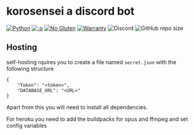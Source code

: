 # korosensei a discord bot<br>


[![Python](https://forthebadge.com/images/badges/made-with-python.svg)](https://www.python.org/)
[![:o](https://forthebadge.com/images/badges/you-didnt-ask-for-this.svg)](https://secureimg.stitcher.com/feedimagesplain328/158438.jpg)
[![No Gluten](https://forthebadge.com/images/badges/gluten-free.svg)](https://image.shutterstock.com/image-vector/gluten-free-icon-vector-round-260nw-778351531.jpg)
[![Warranty](https://img.shields.io/badge/NO-WARRANTY!-ff0000?style=for-the-badge&logo=appveyor&labelColor=cc0000)]()
![Discord](https://img.shields.io/discord/583689248117489675?logo=DISCORD&style=for-the-badge)
![GitHub repo size](https://img.shields.io/github/repo-size/TEEN-BOOM/korosensei?style=for-the-badge)

## Hosting 


self-hosting rquires you to create a file named `secret.json`
with the following structure 
```
{
    "Token": "<token>",
    "DATABASE_URL": "<URL>"
}
```

Apart from this you will need to install all dependencies.

For heroku you need to add the buildpacks for opus and ffmpeg and set config variables